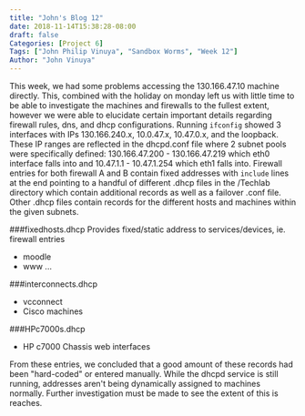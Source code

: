 ```yaml
---
title: "John's Blog 12"
date: 2018-11-14T15:38:28-08:00
draft: false
Categories: [Project 6]
Tags: ["John Philip Vinuya", "Sandbox Worms", "Week 12"]
Author: "John Vinuya"
---
```

This week, we had some problems accessing the 130.166.47.10 machine directly. This, combined with the holiday on monday left us with little time to be able to investigate the machines and firewalls to the fullest extent, however we were able to elucidate certain important details regarding firewall rules, dns, and dhcp configurations.
Running `ifconfig` showed 3 interfaces with IPs 130.166.240.x, 10.0.47.x, 10.47.0.x, and the loopback. These IP ranges are reflected in the dhcpd.conf file where 2 subnet pools were specifically defined: 130.166.47.200 - 130.166.47.219 which eth0 interface falls into and 10.47.1.1 - 10.47.1.254 which eth1 falls into. Firewall entries for both firewall A and B contain fixed addresses with `include` lines at the end pointing to a handful of different .dhcp files in the /Techlab directory which contain additional records as well as a failover .conf file.
Other .dhcp files contain records for the different hosts and machines within the given subnets.

###fixedhosts.dhcp
Provides fixed/static address to services/devices, ie. firewall entries

*  moodle
*  www
...

###interconnects.dhcp
*  vcconnect 
*  Cisco machines

###HPc7000s.dhcp
*  HP c7000 Chassis web interfaces

From these entries, we concluded that a good amount of these records had been "hard-coded" or entered manually. While the dhcpd service is still running, addresses aren't being dynamically assigned to machines normally. Further investigation must be made to see the extent of this is reaches.
 